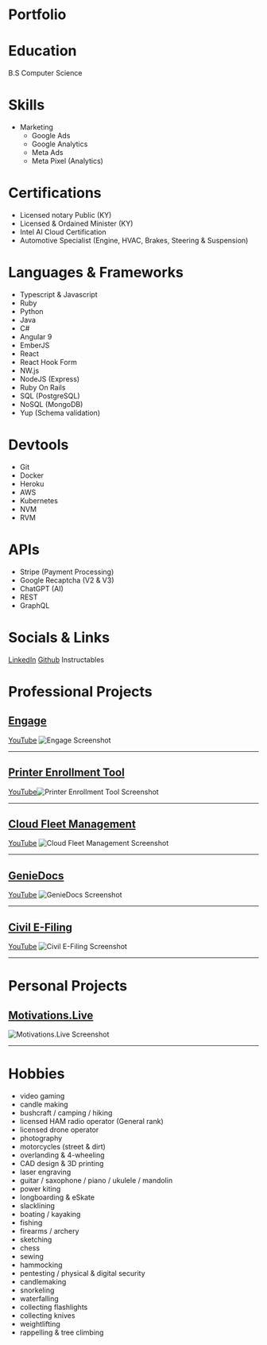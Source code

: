 # Portfolio

# Education
B.S Computer Science

# Skills
- Marketing
  - Google Ads
  - Google Analytics
  - Meta Ads
  - Meta Pixel (Analytics)


# Certifications
- Licensed notary Public (KY)
- Licensed & Ordained Minister (KY)
- Intel AI Cloud Certification
- Automotive Specialist (Engine, HVAC, Brakes, Steering & Suspension)


# Languages & Frameworks
- Typescript & Javascript
- Ruby
- Python
- Java
- C#
- Angular 9
- EmberJS
- React
- React Hook Form
- NW.js
- NodeJS (Express)
- Ruby On Rails
- SQL (PostgreSQL)
- NoSQL (MongoDB)
- Yup (Schema validation)

# Devtools
- Git
- Docker
- Heroku
- AWS
- Kubernetes
- NVM
- RVM

# APIs
- Stripe (Payment Processing)
- Google Recaptcha (V2 & V3)
- ChatGPT (AI)
- REST
- GraphQL

# Socials & Links
[LinkedIn](https://www.linkedin.com/in/napierbrett/)
[Github](https://github.com/brett935)
Instructables

# Professional Projects

## [Engage](https://www.cdmplus.com/engage/) 
[YouTube](https://www.youtube.com/playlist?list=PLBFsxz8746uAU59351TZFqMmIw5zdrdKm)
![Engage Screenshot](/assets/img/engage.png)

---

## [Printer Enrollment Tool](https://infoserve.lexmark.com/ids/ifc/ids_topic.aspx?root=v41713860&gid=&id=v59030328&topic=v55534277&productCode=Lexmark_Cloud_Platform&loc=is_IS)
[YouTube](https://www.youtube.com/playlist?list=PLACiugc-fYWZ_RU1JN-1nsCr7pdCWjT5-)![Printer Enrollment Tool Screenshot](/assets/img/printer_enrollment_tool.png)

---

## [Cloud Fleet Management](https://www.lexmark.com/en_us/solutions/lexmark-cloud-services/cloud-fleet-management.html)
[YouTube](https://www.youtube.com/playlist?list=PLACiugc-fYWZ_RU1JN-1nsCr7pdCWjT5-)
![Cloud Fleet Management Screenshot](/assets/img/cloud_fleet_management.png)

---

## [GenieDocs](https://gemini.legal/workers-compensation/)
[YouTube](https://www.youtube.com/playlist?list=PLDECvmtdKy7JN_AemS2kuqvrd4kSIGS_G)
![GenieDocs Screenshot](/assets/img/geniedocs.png)

---

## [Civil E-Filing](https://saylerlegal.com/)
[YouTube](https://www.youtube.com/playlist?list=PLDECvmtdKy7JN_AemS2kuqvrd4kSIGS_G)
![Civil E-Filing Screenshot](/assets/img/civil_e_filing.png)

---

# Personal Projects

## [Motivations.Live](https://motivations.live)
![Motivations.Live Screenshot](/assets/img/motivations_live.png)

---

# Hobbies
- video gaming
- candle making
- bushcraft / camping / hiking
- licensed HAM radio operator (General rank)
- licensed drone operator
- photography
- motorcycles (street & dirt)
- overlanding & 4-wheeling
- CAD design & 3D printing
- laser engraving
- guitar / saxophone / piano / ukulele / mandolin
- power kiting
- longboarding & eSkate
- slacklining
- boating / kayaking
- fishing
- firearms / archery
- sketching
- chess
- sewing
- hammocking
- pentesting / physical & digital security
- candlemaking
- snorkeling
- waterfalling
- collecting flashlights
- collecting knives
- weightlifting
- rappelling & tree climbing


